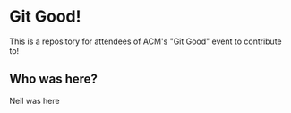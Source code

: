 # Git Good!

This is a repository for attendees of ACM's "Git Good" event to contribute to!

## Who was here?
Neil was here
